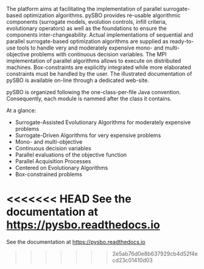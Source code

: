The platform aims at facilitating the implementation of parallel surrogate-based optimization algorithms. pySBO provides re-usable algorithmic components (surrogate models, evolution controls, infill criteria, evolutionary operators) as well as the foundations to ensure the components inter-changeability. Actual implementations of sequential and parallel surrogate-based optimization algorithms are supplied as ready-to-use tools to handle very and moderately expensive mono- and multi-objective problems with continuous decision variables. The MPI implementation of parallel algorithms allows to execute on distributed machines. Box-constraints are explicitly integrated while more elaborated constraints must be handled by the user. The illustrated documentation of pySBO is available on-line through a dedicated web-site.

pySBO is organized following the one-class-per-file Java convention. Consequently, each module is nammed after the class it contains.

At a glance:
  - Surrogate-Assisted Evolutionary Algorithms for moderately expensive problems
  - Surrogate-Driven Algorithms for very expensive problems
  - Mono- and multi-objective
  - Continuous decision variables
  - Parallel evaluations of the objective function
  - Parallel Acquisition Processes
  - Centered on Evolutionary Algorithms
  - Box-constrained problems

<<<<<<< HEAD
See the documentation at https://pysbo.readthedocs.io
=======
See the documentation at https://pysbo.readthedocs.io
>>>>>>> 2e5ab76d0e8b637929cb4d52f4ecd23c01410d03
